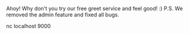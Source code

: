 Ahoy! Why don't you try our free greet service and feel good! :) 
P.S. We removed the admin feature and fixed all bugs.

nc localhost 9000
